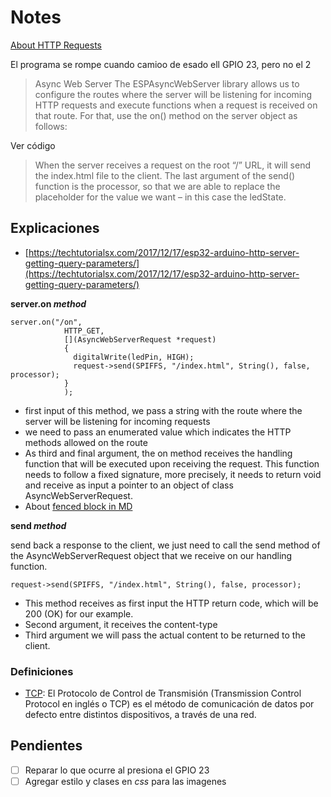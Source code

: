 # Notes

[About HTTP Requests](https://randomnerdtutorials.com/esp32-http-get-post-arduino/)

El programa se rompe cuando camioo de esado ell GPIO 23, pero no el 2

> Async Web Server
The ESPAsyncWebServer library allows us to configure
the routes where the server will be listening for incoming
HTTP requests and execute functions when a request is received
on that route. For that, use the on() method on the server object as follows:

Ver código

>When the server receives a request on the root “/” URL, it will send the index.html file to the client. The last argument of the send() function is the processor, so that we are able to replace the placeholder for the value we want – in this case the ledState.

## Explicaciones

- [https://techtutorialsx.com/2017/12/17/esp32-arduino-http-server-getting-query-parameters/](https://techtutorialsx.com/2017/12/17/esp32-arduino-http-server-getting-query-parameters/)

**server.on *method***

```objc
server.on("/on", 
            HTTP_GET, 
            [](AsyncWebServerRequest *request)
            {
              digitalWrite(ledPin, HIGH);    
              request->send(SPIFFS, "/index.html", String(), false, processor);
            }
            );
```
- first input of this method, we pass a string with the route where the server will be listening for incoming requests
-  we need to pass an enumerated value which indicates the HTTP methods allowed on the route
- As third and final argument, the on method 
receives the handling function that will be executed upon 
receiving the request. This function needs to follow a 
fixed signature, more precisely, it needs to return void
and receive as input a pointer to an object of class AsyncWebServerRequest.
- About [fenced block in MD](https://www.w3schools.io/file/markdown-code-fence-blocks/)

 **send *method***

send back a response to the client, we just need to call the send 
method of the AsyncWebServerRequest object that we receive 
on our handling function.
```objc
request->send(SPIFFS, "/index.html", String(), false, processor);
```

- This method receives as first input the HTTP return code, 
which will be 200 (OK) for our example.
- Second argument, it receives the content-type
- Third argument we will pass the actual content to be returned to the client.


### Definiciones

- [TCP](https://www.hostinger.es/tutoriales/protocolo-tcp): El Protocolo de Control de Transmisión (Transmission Control Protocol en inglés o TCP) es el método de comunicación de datos por defecto entre distintos dispositivos, a través de una red.

## Pendientes

- [ ] Reparar lo que ocurre al presiona el GPIO 23
- [ ] Agregar estilo y clases en *css*  para las imagenes
